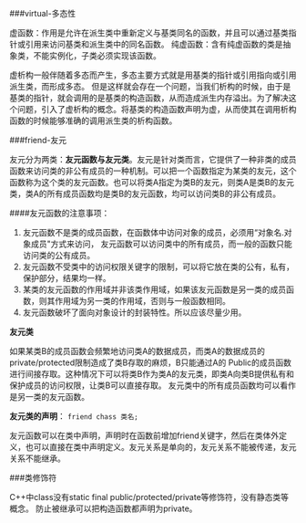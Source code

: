 ###virtual-多态性

虚函数：作用是允许在派生类中重新定义与基类同名的函数，并且可以通过基类指针或引用来访问基类和派生类中的同名函数。
纯虚函数：含有纯虚函数的类是抽象类，不能实例化，子类必须实现该函数。

虚析构一般伴随着多态而产生，多态主要方式就是用基类的指针或引用指向或引用派生类，而形成多态。
但是这样就会存在一个问题，当我们析构的时候，由于是基类的指针，就会调用的是基类的构造函数，从而造成派生内存溢出。为了解决这个问题，引入了虚析构的概念。将基类的构造函数声明为虚，从而使其在调用析构函数的时候能够准确的调用派生类的析构函数。

###friend-友元

友元分为两类：**友元函数与友元类**。友元是针对类而言，它提供了一种非类的成员函数来访问类的非公有成员的一种机制。可以把一个函数指定为某类的友元，这个函数称为这个类的友元函数。也可以将类A指定为类B的友元，则类A是类B的友元类，类A的所有成员函数均是类B的友元函数，均可以访问类B的非公有成员。

####友元函数的注意事项：

1. 友元函数不是类的成员函数，在函数体中访问对象的成员，必须用“对象名.对象成员"方式来访问， 友元函数可以访问类中的所有成员，而一般的函数只能访问类的公有成员。
2. 友元函数不受类中的访问权限关键字的限制，可以将它放在类的公有，私有，保护部分，结果均一样。
3. 某类的友元函数的作用域并非该类作用域，如果该友元函数是另一类的成员函数，则其作用域为另一类的作用域，否则与一般函数相同。
4. 友元函数破坏了面向对象设计的封装特性。所以应该尽量少用。

**友元类**

如果某类B的成员函数会频繁地访问类A的数据成员，而类A的数据成员的private/protected限制造成了类B存取的麻烦，B只能通过A的 Public的成员函数进行间接存取。这种情况下可以将类B作为类A的友元类，即类A向类B提供私有和保护成员的访问权限，让类B可以直接存取。
友元类中的所有成员函数均可以看作是另一类的友元函数。

**友元类的声明**： `friend chass 类名;`

友元函数可以在类中声明，声明时在函数前增加friend关键字，然后在类体外定义，也可以直接在类中声明定义。友元关系是单向的，友元关系不能被传递，友元关系不能继承。

###类修饰符

C++中class没有static final public/protected/private等修饰符，没有静态类等概念。
防止被继承可以把构造函数都声明为private。
